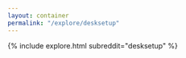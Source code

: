 ```yaml
---
layout: container
permalink: "/explore/desksetup"
---
```


<link rel="stylesheet" type="text/css" href="/static/css/explore.css">
{% include explore.html subreddit="desksetup" %}
